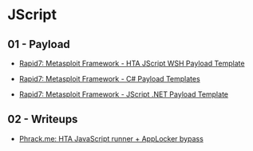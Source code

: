 # JScript

## 01 - Payload

- [Rapid7: Metasploit Framework - HTA JScript WSH Payload Template](https://github.com/rapid7/metasploit-framework/blob/master/data/exploits/hta_evasion.hta)

- [Rapid7: Metasploit Framework - C# Payload Templates](https://github.com/rapid7/metasploit-framework/tree/master/external/source/psh_exe)

- [Rapid7: Metasploit Framework - JScript .NET Payload Template](https://github.com/rapid7/metasploit-framework/blob/master/data/exploits/evasion_shellcode.js)

## 02 - Writeups

- [Phrack.me: HTA JavaScript runner + AppLocker bypass](https://www.phrack.me/tools/2022/11/11/HTA-Runner.html)